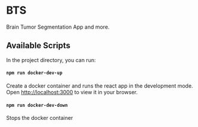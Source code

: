 # BTS
Brain Tumor Segmentation App and more.

## Available Scripts

In the project directory, you can run:

#### `npm run docker-dev-up`

Create a docker container and runs the react app in the development mode.\
Open [http://localhost:3000](http://localhost:3000) to view it in your browser.

#### `npm run docker-dev-down`

Stops the docker container